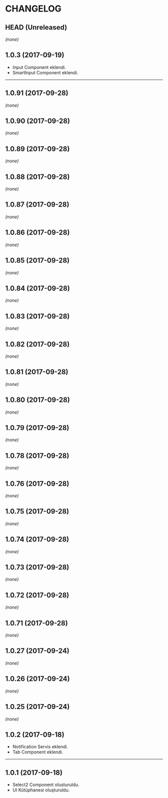 CHANGELOG
=========

## HEAD (Unreleased)
_(none)_

## 1.0.3 (2017-09-19)
* Input Component eklendi.
* SmartInput Component eklendi.

--------------------

## 1.0.91 (2017-09-28)
_(none)_

## 1.0.90 (2017-09-28)
_(none)_

## 1.0.89 (2017-09-28)
_(none)_

## 1.0.88 (2017-09-28)
_(none)_

## 1.0.87 (2017-09-28)
_(none)_

## 1.0.86 (2017-09-28)
_(none)_

## 1.0.85 (2017-09-28)
_(none)_

## 1.0.84 (2017-09-28)
_(none)_

## 1.0.83 (2017-09-28)
_(none)_

## 1.0.82 (2017-09-28)
_(none)_

## 1.0.81 (2017-09-28)
_(none)_

## 1.0.80 (2017-09-28)
_(none)_

## 1.0.79 (2017-09-28)
_(none)_

## 1.0.78 (2017-09-28)
_(none)_

## 1.0.76 (2017-09-28)
_(none)_

## 1.0.75 (2017-09-28)
_(none)_

## 1.0.74 (2017-09-28)
_(none)_

## 1.0.73 (2017-09-28)
_(none)_

## 1.0.72 (2017-09-28)
_(none)_

## 1.0.71 (2017-09-28)
_(none)_

## 1.0.27 (2017-09-24)
_(none)_

## 1.0.26 (2017-09-24)
_(none)_

## 1.0.25 (2017-09-24)
_(none)_

## 1.0.2 (2017-09-18)
* Notification Servis eklendi.
* Tab Component eklendi.

--------------------

## 1.0.1 (2017-09-18)
* Select2 Component olusturuldu.
* UI Kütüphanesi oluşturuldu.